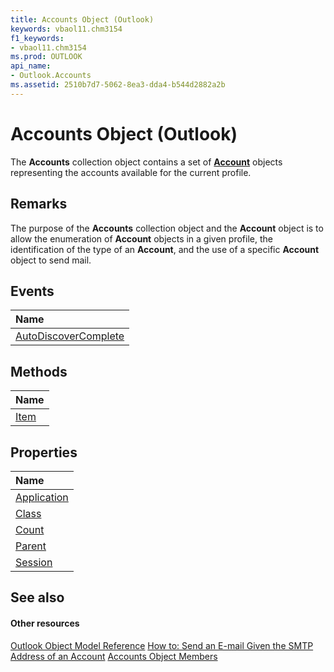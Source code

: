 ```yaml
---
title: Accounts Object (Outlook)
keywords: vbaol11.chm3154
f1_keywords:
- vbaol11.chm3154
ms.prod: OUTLOOK
api_name:
- Outlook.Accounts
ms.assetid: 2510b7d7-5062-8ea3-dda4-b544d2882a2b
---
```



# Accounts Object (Outlook)

The  **Accounts** collection object contains a set of **[Account](account-object-outlook.md)** objects representing the accounts available for the current profile.


## Remarks

The purpose of the  **Accounts** collection object and the **Account** object is to allow the enumeration of **Account** objects in a given profile, the identification of the type of an **Account**, and the use of a specific **Account** object to send mail.


## Events



|**Name**|
|:-----|
|[AutoDiscoverComplete](http://msdn.microsoft.com/library/accounts-autodiscovercomplete-event-outlook%28Office.15%29.aspx)|

## Methods



|**Name**|
|:-----|
|[Item](http://msdn.microsoft.com/library/accounts-item-method-outlook%28Office.15%29.aspx)|

## Properties



|**Name**|
|:-----|
|[Application](http://msdn.microsoft.com/library/accounts-application-property-outlook%28Office.15%29.aspx)|
|[Class](http://msdn.microsoft.com/library/accounts-class-property-outlook%28Office.15%29.aspx)|
|[Count](http://msdn.microsoft.com/library/accounts-count-property-outlook%28Office.15%29.aspx)|
|[Parent](http://msdn.microsoft.com/library/accounts-parent-property-outlook%28Office.15%29.aspx)|
|[Session](http://msdn.microsoft.com/library/accounts-session-property-outlook%28Office.15%29.aspx)|

## See also


#### Other resources


[Outlook Object Model Reference](http://msdn.microsoft.com/library/object-model-outlook-vba-reference%28Office.15%29.aspx)
[How to: Send an E-mail Given the SMTP Address of an Account](http://msdn.microsoft.com/library/send-an-e-mail-given-the-smtp-address-of-an-account-outlook%28Office.15%29.aspx)
[Accounts Object Members](http://msdn.microsoft.com/library/accounts-members-outlook%28Office.15%29.aspx)
